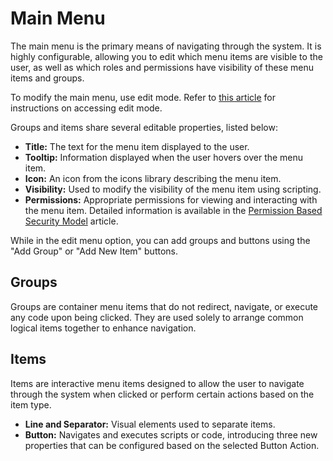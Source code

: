 # Main Menu

The main menu is the primary means of navigating through the system. It is highly configurable, allowing you to edit which menu items are visible to the user, as well as which roles and permissions have visibility of these menu items and groups.

To modify the main menu, use edit mode. Refer to [this article](#) for instructions on accessing edit mode.

Groups and items share several editable properties, listed below:

- **Title:** The text for the menu item displayed to the user.
- **Tooltip:** Information displayed when the user hovers over the menu item.
- **Icon:** An icon from the icons library describing the menu item.
- **Visibility:** Used to modify the visibility of the menu item using scripting.
- **Permissions:** Appropriate permissions for viewing and interacting with the menu item. Detailed information is available in the [Permission Based Security Model](/docs/manage-apps-and-users/permisson-based-model) article.

While in the edit menu option, you can add groups and buttons using the "Add Group" or "Add New Item" buttons.

## Groups

Groups are container menu items that do not redirect, navigate, or execute any code upon being clicked. They are used solely to arrange common logical items together to enhance navigation.

## Items

Items are interactive menu items designed to allow the user to navigate through the system when clicked or perform certain actions based on the item type.

- **Line and Separator:** Visual elements used to separate items.
- **Button:** Navigates and executes scripts or code, introducing three new properties that can be configured based on the selected Button Action.
